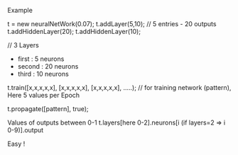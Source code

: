 Example

t = new neuralNetWork(0.07);
t.addLayer(5,10); // 5 entries - 20 outputs
t.addHiddenLayer(20);
t.addHiddenLayer(10);

// 3 Layers
  - first : 5 neurons
  - second : 20 neurons
  - third : 10 neurons

t.train([x,x,x,x,x], [x,x,x,x,x], [x,x,x,x,x], .....); // for training network (pattern), Here 5 values per Epoch


t.propagate([pattern], true);

Values of outputs between 0-1
t.layers[here 0-2].neurons[i (if layers=2 => i 0-9)].output



Easy !
